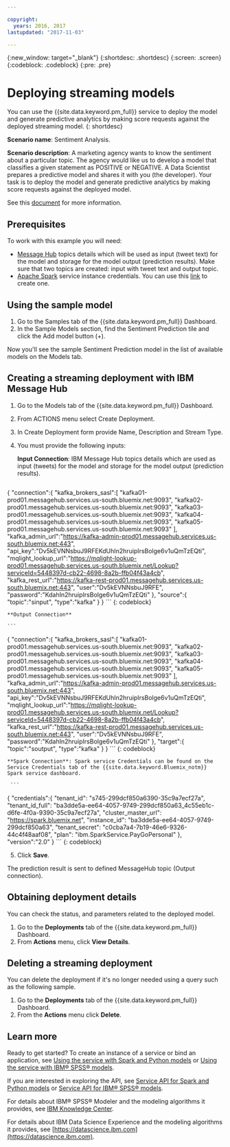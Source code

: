 ```yaml
---

copyright:
  years: 2016, 2017
lastupdated: "2017-11-03"

---
```


{:new_window: target="_blank"}
{:shortdesc: .shortdesc}
{:screen: .screen}
{:codeblock: .codeblock}
{:pre: .pre}

# Deploying streaming models

You can use the {{site.data.keyword.pm_full}} service to deploy the model and
generate predictive analytics by making score requests against the deployed streaming model.
{: shortdesc}

**Scenario name**: Sentiment Analysis.

**Scenario description**: A marketing agency wants to know the
sentiment about a particular topic. The agency would like us to
develop a model that classifies a given statement as POSITIVE or
NEGATIVE. A Data Scientist prepares a predictive model and shares
it with you (the developer). Your task is to deploy the model and
generate predictive analytics by making score requests against
the deployed model.

See this [document](https://github.com/pmservice/tweet-sentiment-prediction) for more information.

## Prerequisites
To work with this example you will need:
* [Message Hub](https://console.bluemix.net/catalog/services/message-hub) topics details which will be used as input (tweet text) for the model and storage for the model output (prediction results). Make sure that two topics are created: input with tweet text and output topic.
* [Apache Spark](https://console.bluemix.net/catalog/services/apache-spark) service instance credentials. You can use this [link](https://console.bluemix.net/catalog/services/apache-spark) to create one.


## Using the sample model

1. Go to the Samples tab of the {{site.data.keyword.pm_full}}
   Dashboard.
2. In the Sample Models section, find the Sentiment Prediction
   tile and click the Add model button (+).

Now you'll see the sample Sentiment Prediction model in the list
of available models on the Models tab.


## Creating a streaming deployment with IBM Message Hub

1.  Go to the Models tab of the {{site.data.keyword.pm_full}} Dashboard.
2.  From ACTIONS menu select Create Deployment.
3.  In Create Deployment form provide Name, Description and Stream Type.
4.  You must provide the following inputs:

    **Input Connection**: IBM Message Hub topics details which are used as input (tweets) for the model and storage for the model output  (prediction results).

    ```
  {
     "connection":{
        "kafka_brokers_sasl":[
           "kafka01-prod01.messagehub.services.us-south.bluemix.net:9093",
           "kafka02-prod01.messagehub.services.us-south.bluemix.net:9093",
           "kafka03-prod01.messagehub.services.us-south.bluemix.net:9093",
           "kafka04-prod01.messagehub.services.us-south.bluemix.net:9093",
           "kafka05-prod01.messagehub.services.us-south.bluemix.net:9093"
        ],
        "kafka_admin_url":"https://kafka-admin-prod01.messagehub.services.us-south.bluemix.net:443",
        "api_key":"Dv5kEVNNsbuJ9RFEKdUhIn2hruipIrsBolge6v1uQmTzEQti",
        "mqlight_lookup_url":"https://mqlight-lookup-prod01.messagehub.services.us-south.bluemix.net/Lookup?serviceId=5448397d-cb22-4698-8a2b-ffb04f43a4cb",
        "kafka_rest_url":"https://kafka-rest-prod01.messagehub.services.us-south.bluemix.net:443",
        "user":"Dv5kEVNNsbuJ9RFE",
        "password":"KdahIn2hruipIrsBolge6v1uQmTzEQti"
     },
     "source":{
        "topic":"sinput",
        "type":"kafka"
     }
  }
    ```
    {: codeblock}

    **Output Connection**

    ```
 {
    "connection":{
       "kafka_brokers_sasl":[
          "kafka01-prod01.messagehub.services.us-south.bluemix.net:9093",
          "kafka02-prod01.messagehub.services.us-south.bluemix.net:9093",
          "kafka03-prod01.messagehub.services.us-south.bluemix.net:9093",
          "kafka04-prod01.messagehub.services.us-south.bluemix.net:9093",
          "kafka05-prod01.messagehub.services.us-south.bluemix.net:9093"
       ],
       "kafka_admin_url":"https://kafka-admin-prod01.messagehub.services.us-south.bluemix.net:443",
       "api_key":"Dv5kEVNNsbuJ9RFEKdUhIn2hruipIrsBolge6v1uQmTzEQti",
       "mqlight_lookup_url":"https://mqlight-lookup-prod01.messagehub.services.us-south.bluemix.net/Lookup?serviceId=5448397d-cb22-4698-8a2b-ffb04f43a4cb",
       "kafka_rest_url":"https://kafka-rest-prod01.messagehub.services.us-south.bluemix.net:443",
       "user":"Dv5kEVNNsbuJ9RFE",
       "password":"KdahIn2hruipIrsBolge6v1uQmTzEQti"
    },
    "target":{
       "topic":"soutput",
       "type":"kafka"
    }
 }
    ```
    {: codeblock}

    **Spark Connection**: Spark service Credentials can be found on the Service Credentials tab of the {{site.data.keyword.Bluemix_notm}} Spark service dashboard.

     ```
{
     "credentials":{
       "tenant_id": "s745-299dcf850a6390-35c9a7ecf27a",
       "tenant_id_full": "ba3dde5a-ee64-4057-9749-299dcf850a63_4c55eb1c-d6fe-4f0a-9390-35c9a7ecf27a",
       "cluster_master_url": "https://spark.bluemix.net",
       "instance_id": "ba3dde5a-ee64-4057-9749-299dcf850a63",
       "tenant_secret": "c0cba7a4-7b19-46e6-9326-44c4f48aaf08",
       "plan": "ibm.SparkService.PayGoPersonal"
     },
     "version":"2.0"
}
     ```
     {: codeblock}

5. Click **Save**.

The prediction result is sent to defined MessageHub topic (Output connection).

## Obtaining deployment details

You can check the status, and parameters related to the deployed model.

1. Go to the **Deployments** tab of the {{site.data.keyword.pm_full}}
   Dashboard.
2. From **Actions** menu, click **View Details**.

## Deleting a streaming deployment

You can delete the deployment if it's no longer needed using a
query such as the following sample.

1. Go to the **Deployments** tab of the {{site.data.keyword.pm_full}}
   Dashboard.
2. From the **Actions** menu click **Delete**.

## Learn more

Ready to get started? To create an instance of a service or bind
an application, see [Using the service with Spark and Python models](using_pm_service_dsx.html) or
[Using the service with IBM® SPSS® models](using_pm_service.html).

If you are interested in exploring the API, see [Service API for Spark and Python models](pm_service_api_spark.html) or [Service
API for IBM® SPSS® models](pm_service_api_spss.html).

For details about IBM® SPSS® Modeler and the modeling algorithms it
provides, see [IBM Knowledge Center](https://www.ibm.com/support/knowledgecenter/SS3RA7).

For details about IBM Data Science Experience and the modeling
algorithms it provides, see [https://datascience.ibm.com](https://datascience.ibm.com).
